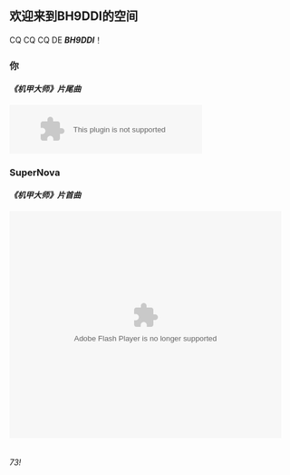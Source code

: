 ## 欢迎来到BH9DDI的空间

CQ CQ CQ DE ***BH9DDI***！


### 你
####  _《机甲大师》片尾曲_

<embed src="//music.163.com/style/swf/widget.swf?sid=518895890&type=2&auto=1&width=320&height=66" width="340" height="86"  allowNetworking="all">

### SuperNova
####  _《机甲大师》片首曲_
<embed src="https://imgcache.qq.com/tencentvideo_v1/playerv3/TPout.swf?max_age=86400&v=20161117&vid=w0556hw2eb0&auto=0" allowFullScreen="true" quality="high" width="480" height="400" align="middle" allowScriptAccess="always" type="application/x-shockwave-flash">

```markdown

```

###### 73!
